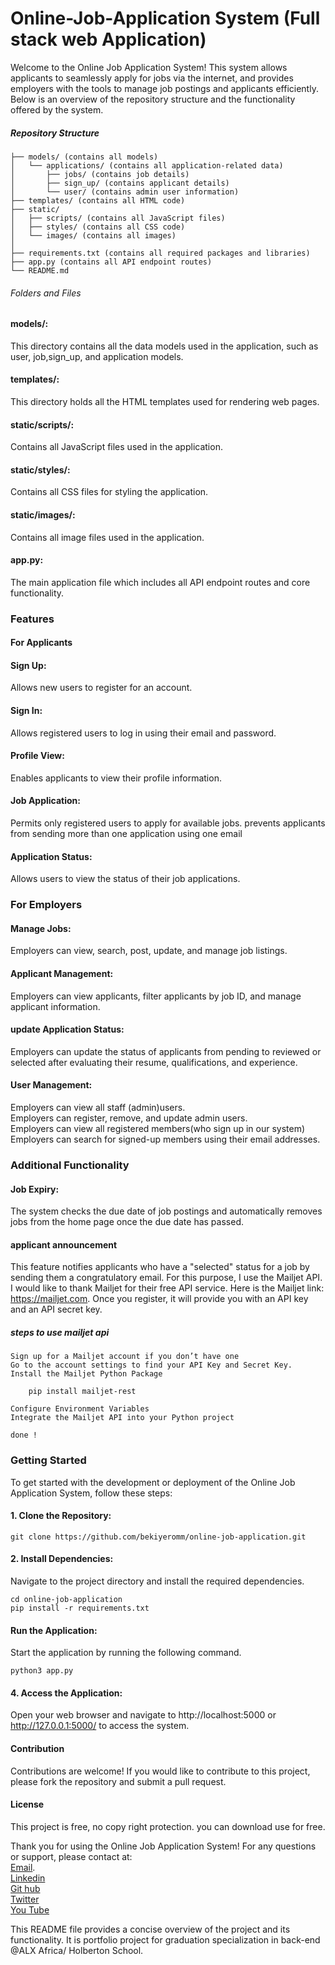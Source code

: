 # Online-Job-Application System (Full stack web Application)
Welcome to the Online Job Application System! This system allows applicants to seamlessly apply for jobs via the internet, and provides employers with the tools to manage job postings and applicants efficiently. Below is an overview of the repository structure and the functionality offered by the system.

##### Repository Structure

    ├── models/ (contains all models)
    │   └── applications/ (contains all application-related data)
    │       ├── jobs/ (contains job details)
    │       ├── sign_up/ (contains applicant details)
    │       └── user/ (contains admin user information)
    ├── templates/ (contains all HTML code)
    ├── static/ 
    │   ├── scripts/ (contains all JavaScript files)
    │   ├── styles/ (contains all CSS code)
    │   └── images/ (contains all images)
    │
    ├── requirements.txt (contains all required packages and libraries)
    ├── app.py (contains all API endpoint routes)
    └── README.md

###### Folders and Files
#### models/: 
This directory contains all the data models used in the application, such as user, job,sign_up, and application models.
#### templates/: 
This directory holds all the HTML templates used for rendering web pages.
#### static/scripts/: 
Contains all JavaScript files used in the application.
#### static/styles/: 
Contains all CSS files for styling the application.
#### static/images/:
 Contains all image files used in the application.
#### app.py: 
The main application file which includes all API endpoint routes and core functionality.

### Features
#### For Applicants
#### Sign Up: 
Allows new users to register for an account.
#### Sign In: 
Allows registered users to log in using their email and password.
#### Profile View: 
Enables applicants to view their profile information.
#### Job Application: 
Permits only registered users to apply for available jobs.
prevents applicants from sending more than one application using one email
#### Application Status: 
Allows users to view the status of their job applications.

### For Employers
#### Manage Jobs: 
Employers can view, search, post, update, and manage job listings.
#### Applicant Management: 
Employers can view applicants, filter applicants by job ID, and manage applicant information.
#### update Application Status: 
Employers can update the status of applicants from pending to reviewed or selected after evaluating their resume, qualifications, and experience.

#### User Management:
Employers can view all staff (admin)users.<br>
Employers can register, remove, and update admin users.<br>
Employers can view all registered members(who sign up in our system)<br>
Employers can search for signed-up members using their email addresses.<br>

### Additional Functionality
#### Job Expiry: 
The system checks the due date of job postings and automatically removes jobs from the home page once the due date has passed.
#### applicant announcement
This feature notifies applicants who have a "selected" status for a job by sending them a congratulatory email. For this purpose, I use the Mailjet API. I would like to thank Mailjet for their free API service. Here is the Mailjet link: https://mailjet.com. Once you register, it will provide you with an API key and an API secret key.<br>

##### steps to use mailjet api
    Sign up for a Mailjet account if you don’t have one
    Go to the account settings to find your API Key and Secret Key.
    Install the Mailjet Python Package

        pip install mailjet-rest
    
    Configure Environment Variables 
    Integrate the Mailjet API into your Python project

    done !

### Getting Started
To get started with the development or deployment of the Online Job Application System, follow these steps:

#### 1. Clone the Repository:

    git clone https://github.com/bekiyeromm/online-job-application.git

#### 2. Install Dependencies:
Navigate to the project directory and install the required dependencies.

    cd online-job-application
    pip install -r requirements.txt

#### Run the Application:
Start the application by running the following command.

    python3 app.py

#### 4. Access the Application:
Open your web browser and navigate to http://localhost:5000 or http://127.0.0.1:5000/ to access the system.

#### Contribution
Contributions are welcome! If you would like to contribute to this project, please fork the repository and submit a pull request.

#### License
This project is free, no copy right protection. you can download use for free.

Thank you for using the Online Job Application System! For any questions or support, please contact at:<br>
 <a href="mailto:bk3tena@gmail.com">Email</a>.<br>
<a href="https://www.linkedin.com/in/bereket-tena-43a171125/">Linkedin</a><br>
<a href ="https://github.com/bekiyeromm">Git hub</a><br>
<a href = "https://twitter.com/BereketTena1"> Twitter</a><br>
<a href = "https://www.youtube.com/channel/UC64xIrygGM3BMs4N73VXm5Q">You Tube</a><br>

This README file provides a concise overview of the project and its functionality. It is portfolio project for graduation specialization in back-end  @ALX Africa/ Holberton School.